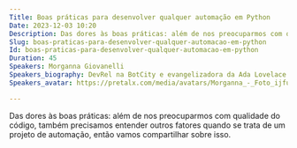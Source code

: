 ```yaml
---
Title: Boas práticas para desenvolver qualquer automação em Python
Date: 2023-12-03 10:20
Description: Das dores às boas práticas: além de nos preocuparmos com qualidade do código, também precisamos entender outros fatores quando se trata de um projeto de automação, então vamos compartilhar sobre isso.
Slug: boas-praticas-para-desenvolver-qualquer-automacao-em-python
Id: boas-praticas-para-desenvolver-qualquer-automacao-em-python
Duration: 45
Speakers: Morganna Giovanelli
Speakers_biography: DevRel na BotCity e evangelizadora da Ada Lovelace. Coordenadora e podcaster na comunidade Feministech, moderadora na Abacatinhos.dev e líder da comunidade GitHub Open Source Community SP.
Speakers_avatar: https://pretalx.com/media/avatars/Morganna_-_Foto_ijfuPpR.jpg

---
```


Das dores às boas práticas: além de nos preocuparmos com qualidade do código, também precisamos entender outros fatores quando se trata de um projeto de automação, então vamos compartilhar sobre isso.